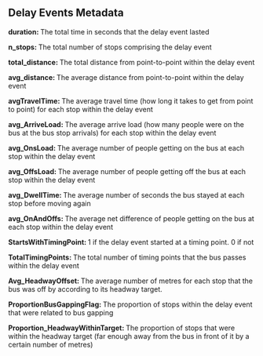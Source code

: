 
## Delay Events Metadata
<b> duration: </b>The total time in seconds that the delay event lasted

<b> n_stops: </b>The total number of stops comprising the delay event

<b> total_distance: </b>The total distance from point-to-point within the delay event

<b> avg_distance: </b>The average distance from point-to-point within the delay event

<b> avgTravelTime: </b>The average travel time (how long it takes to get from point to point) for each stop within the delay event

<b> avg_ArriveLoad: </b>The average arrive load (how many people were on the bus at the bus stop arrivals) for each stop within the 
delay event

<b> avg_OnsLoad: </b>The average number of people getting on the bus at each stop within the delay event

<b> avg_OffsLoad: </b>The average number of people getting off the bus at each stop within the delay event

<b> avg_DwellTime: </b>The average number of seconds the bus stayed at each stop before moving again

<b> avg_OnAndOffs: </b>The average net difference of people getting on the bus at each stop within the delay event

<b> StartsWithTimingPoint: </b>1 if the delay event started at a timing point. 0 if not

<b> TotalTimingPoints: </b>The total number of timing points that the bus passes within the delay event

<b> Avg_HeadwayOffset: </b>The average number of metres for each stop that the bus was off by according to its headway target.

<b> ProportionBusGappingFlag: </b>The proportion of stops within the delay event that were related to bus gapping

<b> Proportion_HeadwayWithinTarget: </b>The proportion of stops that were within the headway target (far enough away from the bus in front of it by a certain number of metres)
